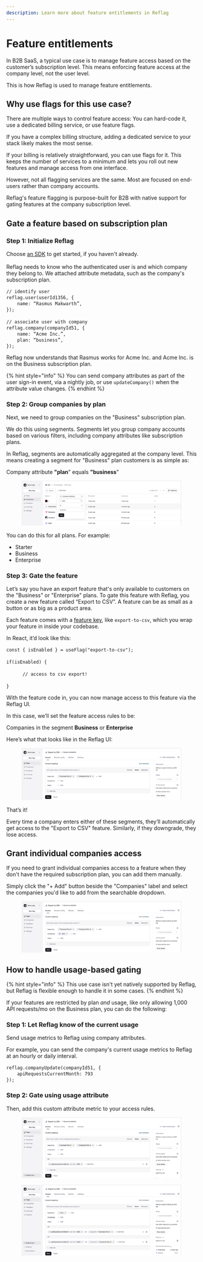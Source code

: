 ```yaml
---
description: Learn more about feature entitlements in Reflag
---
```


# Feature entitlements

In B2B SaaS, a typical use case is to manage feature access based on the customer’s subscription level. This means enforcing feature access at the company level, not the user level.&#x20;

This is how Reflag is used to manage feature entitlements.

## Why use flags for this use case?

There are multiple ways to control feature access: You can hard-code it, use a dedicated billing service, or use feature flags.

If you have a complex billing structure, adding a dedicated service to your stack likely makes the most sense.

If your billing is relatively straightforward, you can use flags for it. This keeps the number of services to a minimum and lets you roll out new features and manage access from one interface.

However, not all flagging services are the same. Most are focused on end-users rather than company accounts.&#x20;

Reflag's feature flagging is purpose-built for B2B with native support for gating features at the company subscription level.

## Gate a feature based on subscription plan

### Step 1: Initialize Reflag

Choose [an SDK](broken-reference) to get started, if you haven't already. \
\
Reflag needs to know who the authenticated user is and which company they belong to. We attached attribute metadata, such as the company's subscription plan.

```tsx
// identify user
reflag.user(userId1356, {
    name: “Rasmus Makwarth”,
});

// associate user with company
reflag.company(companyId51, {
    name: “Acme Inc.”,
    plan: “business”,
});
```

Reflag now understands that Rasmus works for Acme Inc. and Acme Inc. is on the Business subscription plan.

{% hint style="info" %}
You can send company attributes as part of the user sign-in event, via a nightly job, or use `updateCompany()`  when the attribute value changes.
{% endhint %}

### Step 2: Group companies by plan

Next, we need to group companies on the "Business" subscription plan.&#x20;

We do this using segments. Segments let you group company accounts based on various filters, including company attributes like subscription plans.

In Reflag, segments are automatically aggregated at the company level. This means creating a segment for "Business" plan customers is as simple as:&#x20;

Company attribute **"plan**" equals **"business**"

<figure><img src="../../.gitbook/assets/Screenshot 2025-09-12 at 14.58.27.png" alt=""><figcaption></figcaption></figure>

You can do this for all plans. For example:

* Starter
* Business
* Enterprise

### Step 3: Gate the feature

Let’s say you have an export feature that's only available to customers on the "Business" or "Enterprise" plans. To gate this feature with Reflag, you create a new feature called “Export to CSV”. A feature can be as small as a button or as big as a product area.

Each feature comes with a [feature key](../concepts/feature.md#feature-key), like `export-to-csv`, which you wrap your feature in inside your codebase.&#x20;

In React, it’d look like this:

```tsx
const { isEnabled } = useFlag("export-to-csv");

if(isEnabled) { 

      // access to csv export!

}
```

With the feature code in, you can now manage access to this feature via the Reflag UI.&#x20;

In this case, we’ll set the feature access rules to be:&#x20;

Companies in the segment **Business** or **Enterprise**

Here’s what that looks like in the Reflag UI:

<figure><img src="../../.gitbook/assets/Screenshot 2025-09-12 at 15.00.32.png" alt=""><figcaption></figcaption></figure>

That’s it!&#x20;

Every time a company enters either of these segments, they’ll automatically get access to the "Export to CSV" feature. Similarly, if they downgrade, they lose access.

## Grant individual companies access

If you need to grant individual companies access to a feature when they don't have the required subscription plan, you can add them manually.

Simply click the "+ Add" button beside the "Companies" label and select the companies you'd like to add from the searchable dropdown.

<figure><img src="../../.gitbook/assets/Screenshot 2025-09-12 at 15.01.32.png" alt=""><figcaption></figcaption></figure>

## How to handle usage-based gating

{% hint style="info" %}
This use case isn't yet natively supported by Reflag, but Reflag is flexible enough to handle it in some cases.
{% endhint %}

If your features are restricted by plan _and_ usage, like only allowing 1,000 API requests/mo on the Business plan, you can do the following:

### Step 1: Let Reflag know of the current usage&#x20;

Send usage metrics to Reflag using company attributes.&#x20;

For example, you can send the company's current usage metrics to Reflag at an hourly or daily interval.

```tsx
reflag.companyUpdate(companyId51, {
    apiRequestsCurrentMonth: 793
});
```

### Step 2: Gate using usage attribute

Then, add this custom attribute metric to your access rules.

<figure><img src="../../.gitbook/assets/Screenshot 2025-09-12 at 15.04.39.png" alt=""><figcaption></figcaption></figure>

<figure><img src="../../.gitbook/assets/Screenshot 2025-09-12 at 15.06.50.png" alt=""><figcaption></figcaption></figure>

